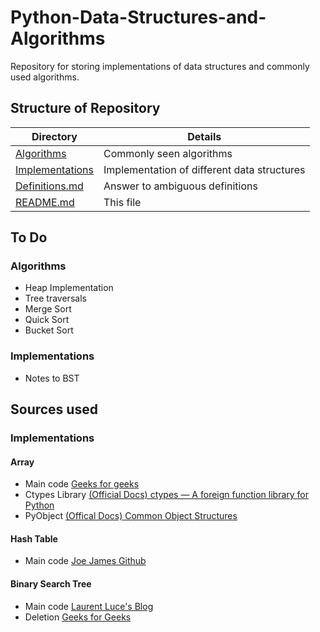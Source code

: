 # Python-Data-Structures-and-Algorithms

Repository for storing implementations of data structures and commonly used algorithms.

## Structure of Repository

| Directory         | Details                                     |
|-------------------|---------------------------------------------|
| [Algorithms]      | Commonly seen algorithms                    |
| [Implementations] | Implementation of different data structures |
| [Definitions.md]  | Answer to ambiguous definitions             |
| [README.md]       | This file                                   |

## To Do

### Algorithms

- Heap Implementation
- Tree traversals
- Merge Sort
- Quick Sort
- Bucket Sort

### Implementations

- Notes to BST

## Sources used

### Implementations

#### Array

- Main code [Geeks for geeks](https://www.geeksforgeeks.org/implementation-of-dynamic-array-in-python/)
- Ctypes Library [(Official Docs) ctypes — A foreign function library for Python](https://docs.python.org/3/library/ctypes.html)
- PyObject [(Offical Docs) Common Object Structures](https://docs.python.org/3/c-api/structures.html#c.PyObject)

#### Hash Table

- Main code [Joe James Github](https://github.com/joeyajames/Python/blob/master/HashMap.py)

#### Binary Search Tree

- Main code [Laurent Luce's Blog](https://www.laurentluce.com/posts/binary-search-tree-library-in-python/)
- Deletion [Geeks for Geeks](https://www.geeksforgeeks.org/binary-search-tree-set-2-delete/)

[Algorithms]: https://github.com/ktakeyama12/Python-Data-Structures-and-Algorithms/tree/master/Algorithms
[Implementations]: https://github.com/ktakeyama12/Python-Data-Structures-and-Algorithms/tree/master/Implementations
[Definitions.md]: https://github.com/ktakeyama12/Python-Data-Structures-and-Algorithms/blob/master/Definitions.md
[README.md]: https://github.com/ktakeyama12/Python-Data-Structures-and-Algorithms/blob/master/README.md
